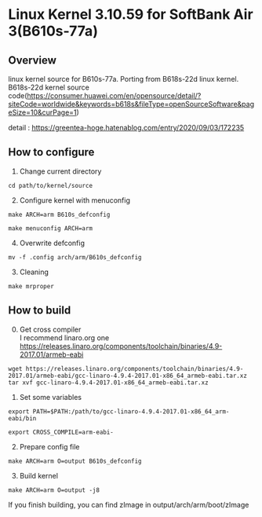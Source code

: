 # Linux Kernel 3.10.59 for SoftBank Air 3(B610s-77a)  

Overview
------------
linux kernel source for B610s-77a. Porting from B618s-22d linux kernel.  
B618s-22d kernel source code(https://consumer.huawei.com/en/opensource/detail/?siteCode=worldwide&keywords=b618s&fileType=openSourceSoftware&pageSize=10&curPage=1)  

detail : https://greentea-hoge.hatenablog.com/entry/2020/09/03/172235  

How to configure  
------------  
1. Change current directory  
```
cd path/to/kernel/source
```  
2. Configure kernel with menuconfig  
```
make ARCH=arm B610s_defconfig

make menuconfig ARCH=arm 
```
4. Overwrite defconfig
```
mv -f .config arch/arm/B610s_defconfig
```
3. Cleaning  
```
make mrproper
```

How to build  
------------  
0. Get cross compiler  
I recommend linaro.org one  
https://releases.linaro.org/components/toolchain/binaries/4.9-2017.01/armeb-eabi  
```
wget https://releases.linaro.org/components/toolchain/binaries/4.9-2017.01/armeb-eabi/gcc-linaro-4.9.4-2017.01-x86_64_armeb-eabi.tar.xz
tar xvf gcc-linaro-4.9.4-2017.01-x86_64_armeb-eabi.tar.xz
```
1. Set some variables  
```
export PATH=$PATH:/path/to/gcc-linaro-4.9.4-2017.01-x86_64_arm-eabi/bin

export CROSS_COMPILE=arm-eabi-
```
2. Prepare config file  
```
make ARCH=arm O=output B610s_defconfig
```  
3. Build kernel  
```
make ARCH=arm O=output -j8
```
If you finish building, you can find zImage in output/arch/arm/boot/zImage  


